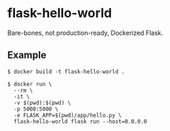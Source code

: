 # flask-hello-world

Bare-bones, not production-ready, Dockerized Flask.


## Example

```
$ docker build -t flask-hello-world .

$ docker run \
  --rm \
  -it \
  -v $(pwd):$(pwd) \
  -p 5000:5000 \
  -e FLASK_APP=$(pwd)/app/hello.py \
  flask-hello-world flask run --host=0.0.0.0
```
